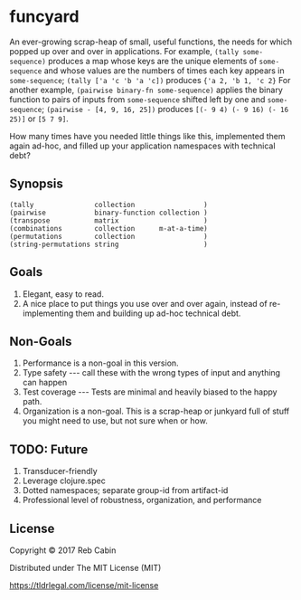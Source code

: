 # funcyard

An ever-growing scrap-heap of small, useful functions, the needs for which
popped up over and over in applications. For example, `(tally some-sequence)`
produces a map whose keys are the unique elements of `some-sequence` and whose
values are the numbers of times each key appears in `some-sequence`; `(tally ['a
'c 'b 'a 'c])` produces `{'a 2, 'b 1, 'c 2}` For another example, `(pairwise
binary-fn some-sequence)` applies the binary function to pairs of inputs from
`some-sequence` shifted left by one and `some-sequence`; `(pairwise - [4, 9, 16,
25])` produces `[(- 9 4) (- 9 16) (- 16 25)]` or `[5 7 9]`.

How many times have you needed little things like this, implemented them again
ad-hoc, and filled up your application namespaces with technical debt?

## Synopsis

    (tally               collection                 )
    (pairwise            binary-function collection )
    (transpose           matrix                     )
    (combinations        collection      m-at-a-time)
    (permutations        collection                 )
    (string-permutations string                     )

## Goals

1. Elegant, easy to read.
2. A nice place to put things you use over and over again, instead of
   re-implementing them and building up ad-hoc technical debt. 

## Non-Goals

1. Performance is a non-goal in this version.
2. Type safety --- call these with the wrong types of input and anything can
   happen
3. Test coverage --- Tests are minimal and heavily biased to the happy path. 
4. Organization is a non-goal. This is a scrap-heap or junkyard full of stuff
   you might need to use, but not sure when or how.

## TODO: Future

1. Transducer-friendly
2. Leverage clojure.spec
3. Dotted namespaces; separate group-id from artifact-id
4. Professional level of robustness, organization, and performance

## License

Copyright © 2017 Reb Cabin

Distributed under The MIT License (MIT)

https://tldrlegal.com/license/mit-license
